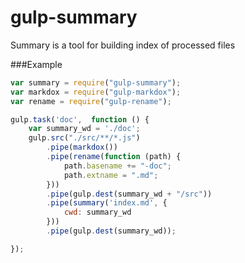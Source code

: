 # gulp-summary
Summary is a tool for building index of processed files

###Example

```javascript
var summary = require("gulp-summary");
var markdox = require("gulp-markdox");
var rename = require("gulp-rename");

gulp.task('doc',  function () {
    var summary_wd = './doc';
    gulp.src("./src/**/*.js")
        .pipe(markdox())
        .pipe(rename(function (path) {
            path.basename += "-doc";
            path.extname = ".md";
        }))
        .pipe(gulp.dest(summary_wd + "/src"))
        .pipe(summary('index.md', {
            cwd: summary_wd
        }))
        .pipe(gulp.dest(summary_wd));

});
```